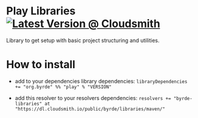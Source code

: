 # Play Libraries [![Latest Version @ Cloudsmith](https://api-prd.cloudsmith.io/badges/version/byrde/libraries/maven/play_2.12/latest/x/?render=true)](https://cloudsmith.io/~byrde/repos/libraries/packages/detail/maven/play_2.12/latest/)

Library to get setup with basic project structuring and utilities.

# How to install

* add to your dependencies library dependencies:
```libraryDependencies += "org.byrde" %% "play" % "VERSION"```

* add this resolver to your resolvers dependencies:
```resolvers += "byrde-libraries" at "https://dl.cloudsmith.io/public/byrde/libraries/maven/"```
